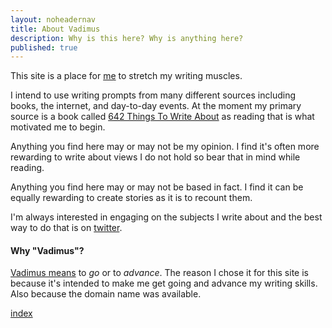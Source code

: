 ```yaml
---
layout: noheadernav
title: About Vadimus
description: Why is this here? Why is anything here?
published: true
---
```

This site is a place for [me](https://twitter.com/stut) to stretch my writing muscles.

I intend to use writing prompts from many different sources including books, the internet, and day-to-day events. At the moment my primary source is a book called [642 Things To Write About](https://amzn.to/38t4ecm) as reading that is what motivated me to begin.

Anything you find here may or may not be my opinion. I find it's often more rewarding to write about views I do not hold so bear that in mind while reading.

Anything you find here may or may not be based in fact. I find it can be equally rewarding to create stories as it is to recount them.

I'm always interested in engaging on the subjects I write about and the best way to do that is on <a href="https://twitter.com/stut" target="twitter">twitter</a>.

#### Why "Vadimus"?

[Vadimus means](https://www.latin-is-simple.com/en/vocabulary/search/?q=Vadimus) to _go_ or to _advance_. The reason I chose it for this site is because it's intended to make me get going and advance my writing skills. Also because the domain name was available.

<p class="center">
  <a href="/">index</a>
</p>
